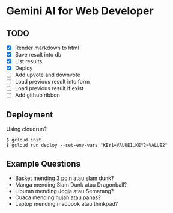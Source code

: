 # Gemini AI for Web Developer

## TODO
- [x] Render markdown to html
- [x] Save result into db
- [x] List results
- [x] Deploy
- [ ] Add upvote and downvote
- [ ] Load previous result into form
- [ ] Load previous result if exist
- [ ] Add github ribbon

## Deployment

Using cloudrun?

```
$ gcloud init
$ gcloud run deploy --set-env-vars "KEY1=VALUE1,KEY2=VALUE2" 
```

## Example Questions

- Basket mending 3 poin atau slam dunk?
- Manga mending Slam Dunk atau Dragonball?
- Liburan mending Jogja atau Semarang?
- Cuaca mending hujan atau panas?
- Laptop mending macbook atau thinkpad?